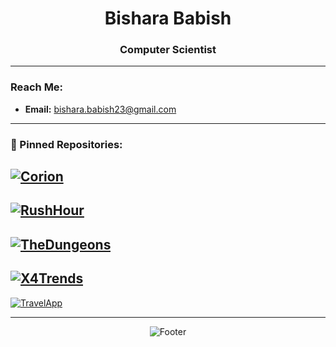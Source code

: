 <h1 align="center">Bishara Babish</h1>
<h3 align="center">Computer Scientist</h3>

---

### Reach Me:
- **Email:** bishara.babish23@gmail.com

---

### 📌 Pinned Repositories:
[![Corion](https://github-readme-stats.vercel.app/api/pin/?username=bisharababish&repo=Corion&theme=dark)](https://github.com/bisharababish/Corions)
-
[![RushHour](https://github-readme-stats.vercel.app/api/pin/?username=bisharababish&repo=RushHour&theme=dark)](https://github.com/bisharababish/RushHour)
-
[![TheDungeons](https://github-readme-stats.vercel.app/api/pin/?username=bisharababish&repo=TheDungeons&theme=dark)](https://github.com/bisharababish/TheDungeons)
-
[![X4Trends](https://github-readme-stats.vercel.app/api/pin/?username=bisharababish&repo=X4Trends&theme=dark)](https://github.com/bisharababish/X4Trends)
-
[![TravelApp](https://github-readme-stats.vercel.app/api/pin/?username=bisharababish&repo=TravelApp&theme=dark)](https://github.com/bisharababish/TravelApp)


---


<p align="center"> 
  <img src="https://capsule-render.vercel.app/api?type=waving&color=gradient&height=100&section=footer&animation=twinkling" alt="Footer" />
</p>
